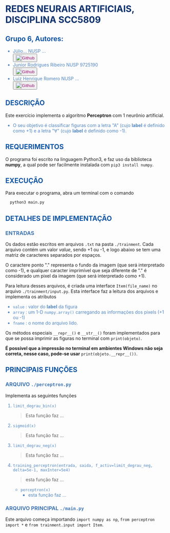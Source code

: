<style>
h1{color:#0a306c;font-weight:bold}
h2{color:#1056a5}
h3{color:#4076b5}
li{color:#5085c0}
button{display:flex;flex-direction:row;align-items:center}
button:hover{background-color: #67f4}
img{width:20px;height:20px;}
a{text-decoration:none;color:#a00e7b}
a:hover{text-decoration:none;color:#a00e7b;font-weight:bold;cursor:alias;}
</style>

# REDES NEURAIS ARTIFICIAIS, DISCIPLINA SCC5809

## Grupo 6, Autores:

- Júlio... NUSP ...
  <button type="button">
  <img src="https://img.icons8.com/ios/452/forward-arrow.png" alt="Ir para"/>
  <a href="https://github.com/Julio-Rats" target="_blank">Github</a>
  </button>
- Junior Rodrigues Ribeiro NUSP 9725190
  <button type="button">
  <img src="https://img.icons8.com/ios/452/forward-arrow.png" alt="Ir para"/>
  <a href="https://github.com/j5r" target="_blank">Github</a>
  </button>
- Luiz Henrique Romero NUSP ...
  <button type="button">
  <img src="https://img.icons8.com/ios/452/forward-arrow.png" alt="Ir para"/>
  <a href="https://github.com/neoluiz" target="_blank">Github</a>
  </button>

## DESCRIÇÃO

Este exercício implementa o algoritmo **Perceptron** com 1 neurônio artificial.

- O seu objetivo é classificar figuras com a letra "A" (cujo **label** é definido como +1) e a letra "∀" (cujo **label** é definido como -1).

## REQUERIMENTOS

O programa foi escrito na linguagem Python3, e faz uso da biblioteca **numpy**, a qual pode ser facilmente instalada com `pip3 install numpy`.

## EXECUÇÃO

Para executar o programa, abra um terminal com o comando

```bash
  python3 main.py
```

## DETALHES DE IMPLEMENTAÇÃO

### ENTRADAS

Os dados estão escritos em arquivos `.txt` na pasta `./trainment`. Cada arquivo contém um valor _value_, sendo +1 ou -1, e logo abaixo se tem uma matriz de caracteres separados por espaços.

O caractere ponto "." representa o fundo da imagem (que será interpretado como -1), e qualquer caracter imprimível que seja diferente de "." é considerado um pixel da imagem (que será interpretado como +1).

Para leitura desses arquivos, é criada uma interface `Item(file_name)` no arquivo `./trainment/input.py`. Esta interface faz a leitura dos arquivos e implementa os atributos

- `value` : valor do **label** da figura
- `array` : um 1-D `numpy.array()` carregando as informações dos pixels (+1 ou -1)
- `fname` : o nome do arquivo lido.

Os métodos especiais `__repr__()` e `__str__()` foram implementados para que se possa imprimir as figuras no terminal com `print(objeto)`.

**É possível que a impressão no terminal em ambientes Windows não seja correta, nesse caso, pode-se usar** `print(objeto.__repr__())`.

## PRINCIPAIS FUNÇÕES

### ARQUIVO `./perceptron.py`

Implementa as seguintes funções

1. `limit_degrau_bin(x)`
   > Esta função faz ...
2. `sigmoid(x)`
   > Esta função faz ...
3. `limit_degrau_neg(x)`
   > Esta função faz ...
4. `training_perceptron(entrada, saida, f_activ=limit_degrau_neg, delta=5e-1, maxInter=5e4)`

   > esta função faz ...

   - `perceptron(x)`
     - esta função faz ...

### ARQUIVO PRINCIPAL `./main.py`

Este arquivo começa importando `import numpy as np`, `from perceptron import *` e `from trainment.input import Item`.
